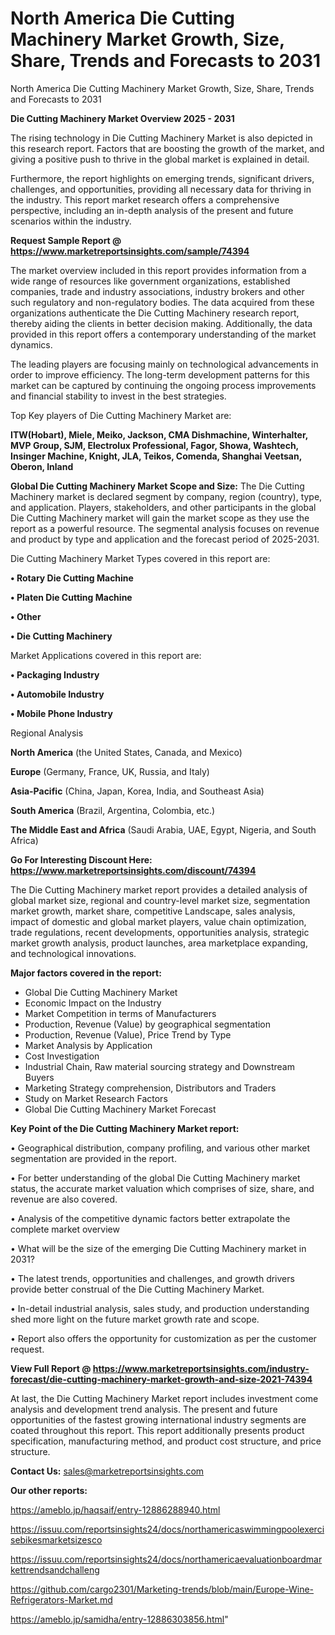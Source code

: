 # North America Die Cutting Machinery Market Growth, Size, Share, Trends and Forecasts to 2031
 North America Die Cutting Machinery Market Growth, Size, Share, Trends and Forecasts to 2031

<Strong> Die Cutting Machinery Market Overview 2025 - 2031</strong>

The rising technology in Die Cutting Machinery Market is also depicted in this research report. Factors that are boosting the growth of the market, and giving a positive push to thrive in the global market is explained in detail.

Furthermore, the report highlights on emerging trends, significant drivers, challenges, and opportunities, providing all necessary data for thriving in the industry. This report market research offers a comprehensive perspective, including an in-depth analysis of the present and future scenarios within the industry.

<strong>Request Sample Report @ <a href=https://www.marketreportsinsights.com/sample/74394>https://www.marketreportsinsights.com/sample/74394</a></strong>

The market overview included in this report provides information from a wide range of resources like government organizations, established companies, trade and industry associations, industry brokers and other such regulatory and non-regulatory bodies. The data acquired from these organizations authenticate the Die Cutting Machinery research report, thereby aiding the clients in better decision making. Additionally, the data provided in this report offers a contemporary understanding of the market dynamics.

The leading players are focusing mainly on technological advancements in order to improve efficiency. The long-term development patterns for this market can be captured by continuing the ongoing process improvements and financial stability to invest in the best strategies.

Top Key players of Die Cutting Machinery Market are:

<strong>ITW(Hobart), Miele, Meiko, Jackson, CMA Dishmachine, Winterhalter, MVP Group, SJM, Electrolux Professional, Fagor, Showa, Washtech, Insinger Machine, Knight, JLA, Teikos, Comenda, Shanghai Veetsan, Oberon, Inland</strong>

<strong><b>Global Die Cutting Machinery Market Scope and Size:</b></strong>
The Die Cutting Machinery market is declared segment by company, region (country), type, and application. Players, stakeholders, and other participants in the global Die Cutting Machinery market will gain the market scope as they use the report as a powerful resource. The segmental analysis focuses on revenue and product by type and application and the forecast period of 2025-2031.

Die Cutting Machinery Market Types covered in this report are:

<strong>• Rotary Die Cutting Machine

• Platen Die Cutting Machine

• Other

• Die Cutting Machinery</strong>

Market Applications covered in this report are:

<strong>• Packaging Industry

• Automobile Industry

• Mobile Phone Industry</strong> 

Regional Analysis

<strong>North America</strong> (the United States, Canada, and Mexico)

<strong>Europe</strong> (Germany, France, UK, Russia, and Italy)

<strong>Asia-Pacific</strong> (China, Japan, Korea, India, and Southeast Asia)

<strong>South America</strong> (Brazil, Argentina, Colombia, etc.)

<strong>The Middle East and Africa</strong> (Saudi Arabia, UAE, Egypt, Nigeria, and South Africa)

<strong>Go For Interesting Discount Here: <a href=https://www.marketreportsinsights.com/discount/74394>https://www.marketreportsinsights.com/discount/74394</a></strong>

The Die Cutting Machinery market report provides a detailed analysis of global market size, regional and country-level market size, segmentation market growth, market share, competitive Landscape, sales analysis, impact of domestic and global market players, value chain optimization, trade regulations, recent developments, opportunities analysis, strategic market growth analysis, product launches, area marketplace expanding, and technological innovations.

<strong><b>Major factors covered in the report:</b></strong>
<ul>
  <li>Global Die Cutting Machinery Market </li>
  <li>Economic Impact on the Industry</li>
  <li>Market Competition in terms of Manufacturers</li>
  <li>Production, Revenue (Value) by geographical segmentation</li>
  <li>Production, Revenue (Value), Price Trend by Type</li>
  <li>Market Analysis by Application</li>
  <li>Cost Investigation</li>
  <li>Industrial Chain, Raw material sourcing strategy and Downstream Buyers</li>
  <li>Marketing Strategy comprehension, Distributors and Traders</li>
  <li>Study on Market Research Factors</li>
  <li>Global Die Cutting Machinery Market Forecast</li>
</ul>

<strong><b>Key Point of the Die Cutting Machinery Market report:</b></strong>

• Geographical distribution, company profiling, and various other market segmentation are provided in the report.

• For better understanding of the global Die Cutting Machinery market status, the accurate market valuation which comprises of size, share, and revenue are also covered.

• Analysis of the competitive dynamic factors better extrapolate the complete market overview

• What will be the size of the emerging Die Cutting Machinery market in 2031?

• The latest trends, opportunities and challenges, and growth drivers provide better construal of the Die Cutting Machinery Market.

• In-detail industrial analysis, sales study, and production understanding shed more light on the future market growth rate and scope.

• Report also offers the opportunity for customization as per the customer request.

<strong><b>View Full Report @ <a href=https://www.marketreportsinsights.com/industry-forecast/die-cutting-machinery-market-growth-and-size-2021-74394>https://www.marketreportsinsights.com/industry-forecast/die-cutting-machinery-market-growth-and-size-2021-74394</a></b></strong>


At last, the Die Cutting Machinery Market report includes investment come analysis and development trend analysis. The present and future opportunities of the fastest growing international industry segments are coated throughout this report. This report additionally presents product specification, manufacturing method, and product cost structure, and price structure.

<strong>Contact Us:</strong>
sales@marketreportsinsights.com

<strong>Our other reports:</strong>

<a href=https://ameblo.jp/haqsaif/entry-12886288940.html>https://ameblo.jp/haqsaif/entry-12886288940.html</a>

<a href=https://issuu.com/reportsinsights24/docs/northamericaswimmingpoolexercisebikesmarketsizesco>https://issuu.com/reportsinsights24/docs/northamericaswimmingpoolexercisebikesmarketsizesco</a>

<a href=https://issuu.com/reportsinsights24/docs/northamericaevaluationboardmarkettrendsandchalleng>https://issuu.com/reportsinsights24/docs/northamericaevaluationboardmarkettrendsandchalleng</a>

<a href=https://github.com/cargo2301/Marketing-trends/blob/main/Europe-Wine-Refrigerators-Market.md>https://github.com/cargo2301/Marketing-trends/blob/main/Europe-Wine-Refrigerators-Market.md</a>

<a href=https://ameblo.jp/samidha/entry-12886303856.html>https://ameblo.jp/samidha/entry-12886303856.html</a>"
